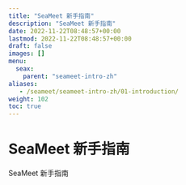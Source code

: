 ```yaml
---
title: "SeaMeet 新手指南"
description: "SeaMeet 新手指南"
date: 2022-11-22T08:48:57+00:00
lastmod: 2022-11-22T08:48:57+00:00
draft: false
images: []
menu:
  seax:
    parent: "seameet-intro-zh"
aliases:
   - /seameet/seameet-intro-zh/01-introduction/
weight: 102
toc: true
---
```


# SeaMeet 新手指南

SeaMeet 新手指南